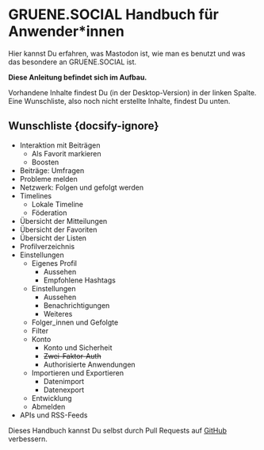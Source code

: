# GRUENE.SOCIAL Handbuch für Anwender*innen

Hier kannst Du erfahren, was Mastodon ist, wie man es benutzt und was das besondere an GRUENE.SOCIAL ist.

**Diese Anleitung befindet sich im Aufbau.**

Vorhandene Inhalte findest Du (in der Desktop-Version) in der linken Spalte. Eine Wunschliste, also noch nicht erstellte Inhalte, findest Du unten.

## Wunschliste {docsify-ignore}

- Interaktion mit Beiträgen
  - Als Favorit markieren
  - Boosten
- Beiträge: Umfragen
- Probleme melden
- Netzwerk: Folgen und gefolgt werden
- Timelines
  - Lokale Timeline
  - Föderation
- Übersicht der Mitteilungen
- Übersicht der Favoriten
- Übersicht der Listen
- Profilverzeichnis
- Einstellungen
  - Eigenes Profil
    - Aussehen
    - Empfohlene Hashtags
  - Einstellungen
    - Aussehen
    - Benachrichtigungen
    - Weiteres
  - Folger_innen und Gefolgte
  - Filter
  - Konto
    - Konto und Sicherheit
    - ~~Zwei-Faktor-Auth~~
    - Authorisierte Anwendungen
  - Importieren und Exportieren
    - Datenimport
    - Datenexport
  - Entwicklung
  - Abmelden
- APIs und RSS-Feeds

Dieses Handbuch kannst Du selbst durch Pull Requests auf [GitHub](https://github.com/netzbegruenung/handbuch.gruene.social) verbessern.
